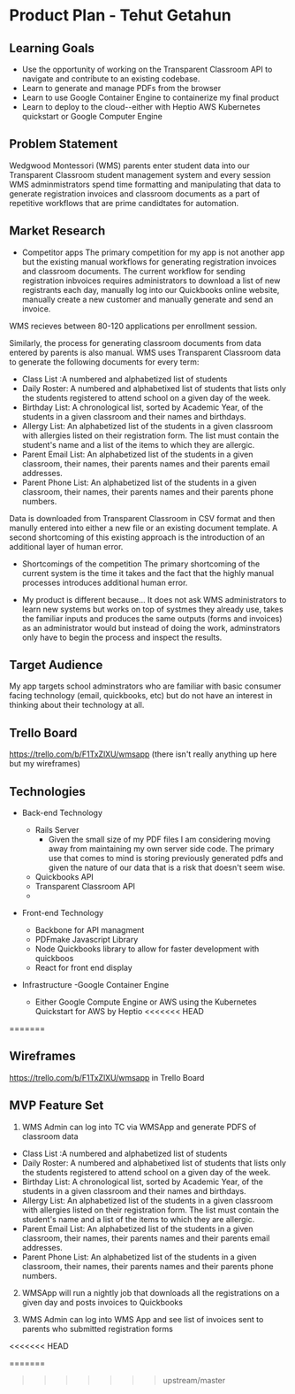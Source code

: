# Product Plan - Tehut Getahun

## Learning Goals
- Use the opportunity of working on the Transparent Classroom API to navigate and contribute to an existing codebase. 
- Learn to generate and manage PDFs from the browser
- Learn to use Google Container Engine to containerize my final product
- Learn to deploy to the cloud--either with Heptio AWS Kubernetes quickstart or Google Computer Engine

## Problem Statement

Wedgwood Montessori (WMS) parents enter student data into our Transparent Classroom student management system and every session WMS adminmistrators spend time formatting and manipulating that data to generate registration invoices and classroom documents as a part of repetitive workflows that are prime candidtates for automation.



## Market Research

- Competitor apps
The primary competition for my app is not another app but the existing manual workflows for generating registration invoices and classroom documents. The current workflow for sending registration inbvoices requires administrators to download a list of new registrants each day, manually log into our Quickbooks online website, manually create a new customer and manually generate and send an invoice.

WMS recieves between 80-120 applications per enrollment session. 

Similarly, the process for generating classroom documents from data entered by parents is also manual. WMS uses Transparent Classroom data to generate the following documents for every term:
- Class List :A numbered and alphabetized list of students 
- Daily Roster: A numbered and alphabetixed list of students that lists only the students registered to attend school on  a given day of the week.
- Birthday List: A chronological list, sorted by Academic Year, of the students in a given classroom and their names and birthdays.
- Allergy List: An alphabetized list of the students in a given classroom with allergies listed on their registration form. The list must contain the student's name and a list of the items to which they are allergic.
- Parent Email List: An alphabetized list of the students in a given classroom, their names, their parents names and their parents email addresses.
- Parent Phone List:  An alphabetized list of the students in a given classroom, their names, their parents names and their parents phone numbers.

Data is downloaded from Transparent Classroom in CSV format and then manully entered into either a new file or an existing document template. A second shortcoming of this existing approach is the introduction of an additional layer of human error.

- Shortcomings of the competition
The primary shortcoming of the current system is the time it takes and the fact that the highly manual processes introduces additional human error.

- My product is different because...
It does not ask WMS administrators to learn new systems but works on top of systmes they already use, takes the familiar inputs and produces the same outputs (forms and invoices) as an administrator would but instead of doing the work, adminstrators only have to begin the process and inspect the results.
## Target Audience

My app targets school adminstrators who are familiar with basic consumer facing technology (email, quickbooks, etc) but do not have an interest in thinking about their technology at all.

## Trello Board
https://trello.com/b/F1TxZlXU/wmsapp  (there isn't really anything up here but my wireframes)

## Technologies

- Back-end Technology
   - Rails Server
	   - Given the small size of my PDF files I am considering moving away from maintaining my own server side code. The primary use that comes to mind is storing previously generated pdfs and given the nature of our data that is a risk that doesn't seem wise.
   - Quickbooks API
   - Transparent Classroom API
   -
- Front-end Technology

    - Backbone for API managment
    - PDFmake Javascript Library
    - Node Quickbooks library to allow for faster development with quickboos
    - React for front end display
- Infrastructure
	-Google Container Engine
	- Either Google Compute Engine or AWS using the Kubernetes Quickstart for AWS by Heptio
<<<<<<< HEAD

=======


## Wireframes
https://trello.com/b/F1TxZlXU/wmsapp
in Trello Board

## MVP Feature Set

1.  WMS Admin can log into TC via WMSApp and generate PDFS of classroom data
- Class List :A numbered and alphabetized list of students 
- Daily Roster: A numbered and alphabetixed list of students that lists only the students registered to attend school on  a given day of the week.
- Birthday List: A chronological list, sorted by Academic Year, of the students in a given classroom and their names and birthdays.
- Allergy List: An alphabetized list of the students in a given classroom with allergies listed on their registration form. The list must contain the student's name and a list of the items to which they are allergic.
- Parent Email List: An alphabetized list of the students in a given classroom, their names, their parents names and their parents email addresses.
- Parent Phone List:  An alphabetized list of the students in a given classroom, their names, their parents names and their parents phone numbers.

2. WMSApp will run a nightly job that downloads all the registrations on a given day and posts invoices to Quickbooks 

3. WMS Admin can log into WMS App and see list of invoices sent to parents who submitted registration forms
	
<<<<<<< HEAD

=======
>>>>>>> upstream/master
